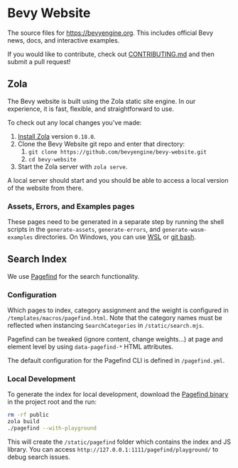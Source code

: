 # Bevy Website

The source files for <https://bevyengine.org>. This includes official Bevy news, docs, and interactive examples.

If you would like to contribute, check out [CONTRIBUTING.md](/CONTRIBUTING.md) and then submit a pull request!

## Zola

The Bevy website is built using the Zola static site engine. In our experience, it is fast, flexible, and straightforward to use.

To check out any local changes you've made:

1. [Install Zola](https://www.getzola.org/documentation/getting-started/installation/) version `0.18.0`.
2. Clone the Bevy Website git repo and enter that directory:
   1. `git clone https://github.com/bevyengine/bevy-website.git`
   2. `cd bevy-website`
3. Start the Zola server with `zola serve`.

A local server should start and you should be able to access a local version of the website from there.

### Assets, Errors, and Examples pages

These pages need to be generated in a separate step by running the shell scripts in the `generate-assets`, `generate-errors`, and `generate-wasm-examples` directories. On Windows, you can use [WSL](https://learn.microsoft.com/en-us/windows/wsl/install) or [git bash](https://gitforwindows.org/).

## Search Index

We use [Pagefind](https://pagefind.app) for the search functionality.

### Configuration

Which pages to index, category assignment and the weight is configured in `/templates/macros/pagefind.html`.
Note that the category names must be reflected when instancing `SearchCategories` in `/static/search.mjs`.

Pagefind can be tweaked (ignore content, change weights…) at page and element level by using `data-pagefind-*` HTML attributes.

The default configuration for the Pagefind CLI is defined in `/pagefind.yml`.

### Local Development

To generate the index for local development, download the [Pagefind binary](https://github.com/CloudCannon/pagefind/releases) in the project root and the run:

```sh
rm -rf public
zola build
./pagefind --with-playground
```

This will create the `/static/pagefind` folder which contains the index and JS library.
You can access `http://127.0.0.1:1111/pagefind/playground/` to debug search issues.
